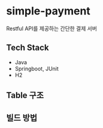 # simple-payment

Restful API를 제공하는 간단한 결제 서버

## Tech Stack
- Java
- Springboot, JUnit
- H2

## Table 구조

## 빌드 방법
